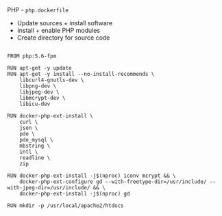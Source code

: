 PHP - `php.dockerfile`

* Update sources + install software
* Install + enable PHP modules
* Create directory for source code

<pre><code class="Dockerfile" data-trim>
FROM php:5.6-fpm

RUN apt-get -y update
RUN apt-get -y install --no-install-recommends \
    libcurl4-gnutls-dev \
    libpng-dev \
    libjpeg-dev \
    libmcrypt-dev \
    libicu-dev

RUN docker-php-ext-install \
    curl \
    json \
    pdo \
    pdo_mysql \
    mbstring \
    intl \
    readline \
    zip

RUN docker-php-ext-install -j$(nproc) iconv mcrypt && \
    docker-php-ext-configure gd --with-freetype-dir=/usr/include/ --with-jpeg-dir=/usr/include/ && \
    docker-php-ext-install -j$(nproc) gd

RUN mkdir -p /usr/local/apache2/htdocs
</code></pre>